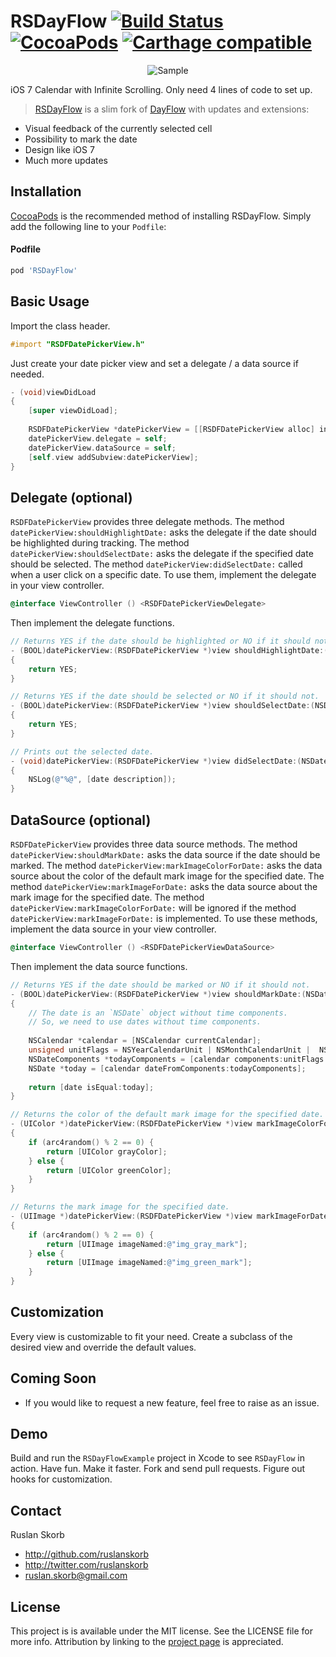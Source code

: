 # RSDayFlow [![Build Status](https://travis-ci.org/ruslanskorb/RSDayFlow.svg)](https://travis-ci.org/ruslanskorb/RSDayFlow) [![CocoaPods](https://img.shields.io/cocoapods/dt/RSDayFlow.svg?maxAge=3600)](https://cocoapods.org/pods/RSDayFlow) [![Carthage compatible](https://img.shields.io/badge/Carthage-compatible-4BC51D.svg?style=flat)](https://github.com/ruslanskorb/RSDayFlow)

<p align="center">
	<img src="Screenshot.png" alt="Sample">
</p>

iOS 7 Calendar with Infinite Scrolling. Only need 4 lines of code to set up.

> [RSDayFlow](https://github.com/ruslanskorb/RSDayFlow) is a slim fork of [DayFlow](https://github.com/evadne/DayFlow) with updates and extensions:

* Visual feedback of the currently selected cell
* Possibility to mark the date
* Design like iOS 7
* Much more updates

## Installation

[CocoaPods](http://cocoapods.org) is the recommended method of installing RSDayFlow. Simply add the following line to your `Podfile`:

#### Podfile

```ruby
pod 'RSDayFlow'
```

## Basic Usage

Import the class header.

``` objective-c
#import "RSDFDatePickerView.h"
```

Just create your date picker view and set a delegate / a data source if needed.

``` objective-c
- (void)viewDidLoad
{
    [super viewDidLoad];
    
    RSDFDatePickerView *datePickerView = [[RSDFDatePickerView alloc] initWithFrame:self.view.bounds];
    datePickerView.delegate = self;
    datePickerView.dataSource = self;
    [self.view addSubview:datePickerView];
}
```

## Delegate (optional)

`RSDFDatePickerView` provides three delegate methods. The method `datePickerView:shouldHighlightDate:` asks the delegate if the date should be highlighted during tracking. The method `datePickerView:shouldSelectDate:` asks the delegate if the specified date should be selected. The method `datePickerView:didSelectDate:` called when a user click on a specific date. To use them, implement the delegate in your view controller.

```objective-c
@interface ViewController () <RSDFDatePickerViewDelegate>
```

Then implement the delegate functions.

```objective-c
// Returns YES if the date should be highlighted or NO if it should not.
- (BOOL)datePickerView:(RSDFDatePickerView *)view shouldHighlightDate:(NSDate *)date
{
    return YES;
}

// Returns YES if the date should be selected or NO if it should not.
- (BOOL)datePickerView:(RSDFDatePickerView *)view shouldSelectDate:(NSDate *)date
{
    return YES;
}

// Prints out the selected date.
- (void)datePickerView:(RSDFDatePickerView *)view didSelectDate:(NSDate *)date
{
    NSLog(@"%@", [date description]);
}
```

## DataSource (optional)

`RSDFDatePickerView` provides three data source methods. The method `datePickerView:shouldMarkDate:` asks the data source if the date should be marked. The method `datePickerView:markImageColorForDate:` asks the data source about the color of the default mark image for the specified date. The method `datePickerView:markImageForDate:` asks the data source about the mark image for the specified date. The method `datePickerView:markImageColorForDate:` will be ignored if the method `datePickerView:markImageForDate:` is implemented. To use these methods, implement the data source in your view controller.

```objective-c
@interface ViewController () <RSDFDatePickerViewDataSource>
```

Then implement the data source functions.

```objective-c
// Returns YES if the date should be marked or NO if it should not.
- (BOOL)datePickerView:(RSDFDatePickerView *)view shouldMarkDate:(NSDate *)date
{
    // The date is an `NSDate` object without time components.
    // So, we need to use dates without time components.
    
    NSCalendar *calendar = [NSCalendar currentCalendar];
    unsigned unitFlags = NSYearCalendarUnit | NSMonthCalendarUnit |  NSDayCalendarUnit;
    NSDateComponents *todayComponents = [calendar components:unitFlags fromDate:[NSDate date]];
    NSDate *today = [calendar dateFromComponents:todayComponents];
    
    return [date isEqual:today];
}

// Returns the color of the default mark image for the specified date.
- (UIColor *)datePickerView:(RSDFDatePickerView *)view markImageColorForDate:(NSDate *)date
{
    if (arc4random() % 2 == 0) {
        return [UIColor grayColor];
    } else {
        return [UIColor greenColor];
    }
}

// Returns the mark image for the specified date.
- (UIImage *)datePickerView:(RSDFDatePickerView *)view markImageForDate:(NSDate *)date
{
    if (arc4random() % 2 == 0) {
        return [UIImage imageNamed:@"img_gray_mark"];
    } else {
        return [UIImage imageNamed:@"img_green_mark"];
    }
}
```

## Customization

Every view is customizable to fit your need.
Create a subclass of the desired view and override the default values.

## Coming Soon

- If you would like to request a new feature, feel free to raise as an issue.

## Demo

Build and run the `RSDayFlowExample` project in Xcode to see `RSDayFlow` in action.
Have fun. Make it faster. Fork and send pull requests. Figure out hooks for customization.


## Contact

Ruslan Skorb

- http://github.com/ruslanskorb
- http://twitter.com/ruslanskorb
- ruslan.skorb@gmail.com

## License

This project is is available under the MIT license. See the LICENSE file for more info. Attribution by linking to the [project page](https://github.com/ruslanskorb/RSDayFlow) is appreciated.
